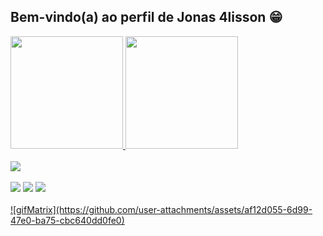 ## Bem-vindo(a) ao perfil de Jonas 4lisson 😁

 <div>
   <a href="https://github.com/Jonas4lisson">
   <img height="180em" src="https://github-readme-stats.vercel.app/api?username=Jonas4lisson&show_icons=true&theme=tokyonight&include_all_commits=true&count_private=true"/>
   <img height="180em" src="https://github-readme-stats.vercel.app/api/top-langs/?username=Jonas4lisson&layout=compact&langs_count=6&theme=tokyonight"/>
   </a>
</div>
    
<div style="display: inline_block">
 <br>
  <img src="https://skillicons.dev/icons?i=html,css,js,nodejs,ts,php,react,git,bootstrap,figma,mysql,postman" />
</div>
 <br>
 
<div> 
  <a href="https://instagram.com/Jonas_4lisson_36" target="_blank"><img src="https://img.shields.io/badge/-Instagram-%23E4405F?style=for-the-badge&logo=instagram&logoColor=white" target="_blank"></a>
 <a href="https://discord.gg/jonas_4lisson_36" target="_blank"><img src="https://img.shields.io/badge/Discord-7289DA?style=for-the-badge&logo=discord&logoColor=white" target="_blank"></a> 
 <a href = "jonasalissonnascimento@gmail.com"><img src="https://img.shields.io/badge/-Gmail-%23333?style=for-the-badge&logo=gmail&logoColor=white" target="_blank"></a>
</div>
<br>

<div>
 <a href="https://github.com/Jonas4lisson">
 ![gifMatrix](https://github.com/user-attachments/assets/af12d055-6d99-47e0-ba75-cbc640dd0fe0)
 </a> 
</div>
